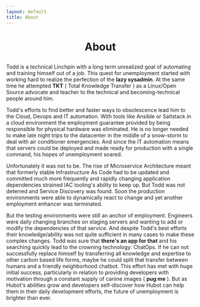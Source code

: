 ```yaml
---
layout: default
title: About
---
```


<h1> <p align="center">About</p></h1>

Todd is a technical Linchpin with a long term unrealized goal of automating and training himself out of a job. This quest for unemployment started with working hard to realize the perfection of the **lazy sysadmin**. At the same time he attempted **TKT** ( Total Knowledge Transfer ) as a Linux/Open Source advocate and teacher to the technical and becoming-technical people around him.

Todd's efforts to find better and faster ways to obsolescence lead him to the Cloud, Devops and IT automation. With tools like Ansible or Saltstack in a cloud environment the employment guarantee provided by being responsible for physical hardware was eliminated. He is no longer needed to make late night trips to the datacenter in the middle of a snow-storm to deal with air conditioner emergencies. And since the IT automation means that servers could be deployed and made ready for production with a single command, his hopes of unemployment soared.

Unfortunately it was not to be.  The rise of Microservice Architecture meant that formerly stable Infrastructure As Code had to be updated and committed much more frequently and rapidly changing application dependencies strained IAC tooling's ability to keep up.   But Todd was not deterred and Service Discovery was found.  Soon the production environments were able to dynamically react to change and yet another employment enhancer was terminated.

But the testing environments were still an anchor of employment.  Engineers were daily changing branches on staging servers and wanting to add or modify the dependencies of that service.  And despite Todd's best efforts their knowledge/ability was not quite sufficient in many cases to make these complex changes. Todd was sure that **there's an app for that** and his searching quickly lead to the crowning technology: ChatOps.  If he can not successfully replace himself by transferring all knowledge and expertise to other carbon based life forms, maybe he could split that transfer between humans and a friendly neighborhood chatbot. This effort has met with huge initial success, particularly in relation to providing developers with motivation through a constant supply of canine images ( **pug me** ).  But as Hubot's abilities grow and developers self-discover how Hubot can help them in their daily development efforts, the future of unemployment is brighter than ever.

